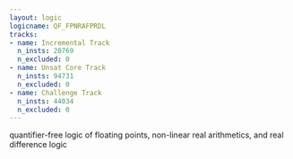 ```yaml
---
layout: logic
logicname: QF_FPNRAFPRDL
tracks:
- name: Incremental Track
  n_insts: 20769
  n_excluded: 0
- name: Unsat Core Track
  n_insts: 94731
  n_excluded: 0
- name: Challenge Track
  n_insts: 44034
  n_excluded: 0
---
```

quantifier-free logic of floating points, non-linear real arithmetics, and real difference logic